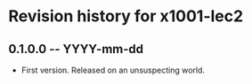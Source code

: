 # Revision history for x1001-lec2

## 0.1.0.0 -- YYYY-mm-dd

* First version. Released on an unsuspecting world.
